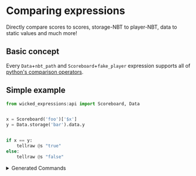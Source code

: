 # Comparing expressions

Directly compare scores to scores, storage-NBT to player-NBT, data to static values and much more!


## Basic concept

Every `Data`+`nbt_path` and `Scoreboard`+`fake_player` expression supports all of [python's comparison operators](https://www.w3schools.com/python/gloss_python_comparison_operators.asp).


## Simple example

```py
from wicked_expressions:api import Scoreboard, Data


x = Scoreboard('foo')['$x']
y = Data.storage('bar').data.y


if x == y:
    tellraw @s "true"
else:
    tellraw @s "false"
```

<details><summary>Generated Commands</summary><p>

```mcfunction
execute store result storage wicked_expressions:private temp int 1 run scoreboard players get $x foo
execute store success score $is_not_equal wicked_expressions run data modify storage wicked_expressions:private temp set from storage bar data.y
execute if score $is_not_equal wicked_expressions matches 0 run tellraw @s "true"
execute if score $is_not_equal wicked_expressions matches 1 run tellraw @s "false"
```

</p></details>








